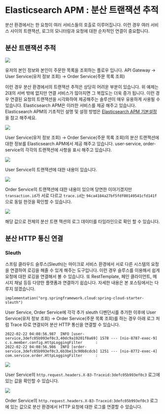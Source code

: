 # Elasticsearch APM : 분산 트랜잭션 추적


분산 환경에서는 한 요청이 여러 서비스들의 호출로 이루어집니다. 이런 경우 여러 서비스 사이의 트랜잭션, 로그의 모니터링과 요청에 대한 순차적인 연결이 중요합니다.

## 분산 트랜잭션 추적

![](images/apm-2-2.png)

유저의 본인 정보와 본인이 주문한 목록을 조회하는 플로우 입니다. API Gateway -> User Service(유저 정보 조회) -> Order Service(주문 목록 조회)

이런 경우 분산 환경에서의 트랜잭션 추적은 상당히 어려운 부분이 있습니다. 위 예제는 2대의 서버 밖에 없지만 연결 서비스가 많아지면 그 복잡도는 더욱 증가 됩니다. 이런 경우 연결된 요청의 트랜잭션을 시각화하여 제공해주는 솔루션이 매우 유용하게 사용될 수 있습니다. Elasticsearch APM은 이러한 서비스를 제공 해주고 있습니다. Elasticsearch APM의 기초적인 설명 및 설정 방법은 [Elasticsearch APM 기본설정](https://cheese10yun.github.io/elk-apm-1/)을 참고 해주세요.


![](images/apm-2-1.png)

User Service(유저 정보 조회) -> Order Service(주문 목록 조회)의 분산 트랜잭션에 대한 정보를 Elasticsearch APM에서 제공 해주고 있습니다. user-service, order-service의 각각의 트랜잭션에 사항을 표시 해주고 있습니다.

![](images/apm-2-3.png)

User Service의 트랜잭션에 대한 내용이 있습니다.

![](images/apm-2-4.png)

Order Service의 트랜잭션에 대한 내용이 있으며 당연한 이야기겠지만 `transaction.id`가 서로 다르고 `trace.id`는 `94ca4184a27bf5fdf00149541cfd141f`으로 동일 한것을 확인할 수 있습니다. 

![](images/apm-2-5.png)

해당 값으로 전체의 분산 트랜 잭션의 로그 데이터를 타임라인으로 확인 할 수 있습니다.

## 분산 HTTP 통신 연결


### Sleuth

스프링 클라우드 슬루스(Sleuth)는 마이크로 서비스 환경에서 서로 다른 시스템의 요청을 연결하여 로깅을 해줄 수 있게 해주는 도구입니다. 이런 경우 슬루스를 이용해서 쉽게 요청에 대한 로깅을 연결해서 볼 수 있습니다. 또 RestTemplate, 페인 클라이언트, 메시지 채널 등등 다양한 플랫폼과 연결하기 쉽습니다. 자세한 내용은 본 포스팅에서는 다루지 않겠습니다.


```
implementation("org.springframework.cloud:spring-cloud-starter-sleuth")
```
User Service, Order Service에 각각 추가 sleuth 디펜던시를 추가한 이후에 User Service(유저 정보 조회) -> Order Service(주문 목록 조회)를 하는 경우 아래 로그 처럼 Trace ID로 연결되어 분산 HTTP 통신을 연결할 수 있습니다.

```
2022-02-22 04:08:56.987  INFO [user-service,3defc05b993ef0c3,40dc9a19201f8a69] 1578 --- [nio-8787-exec-9] c.s.member.config.HttpLoggingFilter      :
2022-02-22 04:08:56.986  INFO [order-service,3defc05b993ef0c3,6b3be13c90b8cdcb] 1251 --- [nio-8772-exec-4] com.service.order.HttpLoggingFilter      :
```

![](images/apm-2-6.png)

User Service의 `http.request.headers.X-B3-Traceid:3defc05b993ef0c3` 로그에 있는 값을 확인할 수 있습니다.


![](images/apm-2-7.png)


Order Service의 `http.request.headers.X-B3-Traceid:3defc05b993ef0c3` 로그에 있는 값으로 분산 환경에서 HTTP 요청에 대한 로그를 연결할 수 았습니다.